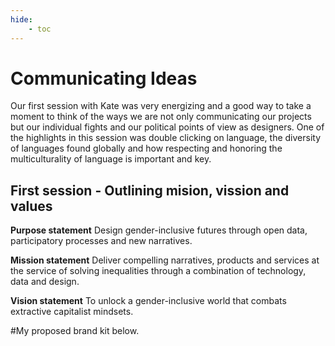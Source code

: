 ```yaml
---
hide:
    - toc
---
```


# Communicating Ideas

Our first session with Kate was very energizing and a good way to take a moment to think of the ways we are not only communicating our projects but our individual fights and our political points of view as designers. One of the highlights in this session was double clicking on language, the diversity of languages found globally and how respecting and honoring the multiculturality of language is important and key.

## First session - Outlining mision, vission and values

**Purpose statement**
Design gender-inclusive futures through open data, participatory processes and new narratives.

**Mission statement**
Deliver compelling narratives, products and services at the service of solving inequalities through a combination of technology, data and design.

**Vision statement**
To unlock a gender-inclusive world that combats extractive capitalist mindsets.

#My proposed brand kit below.

